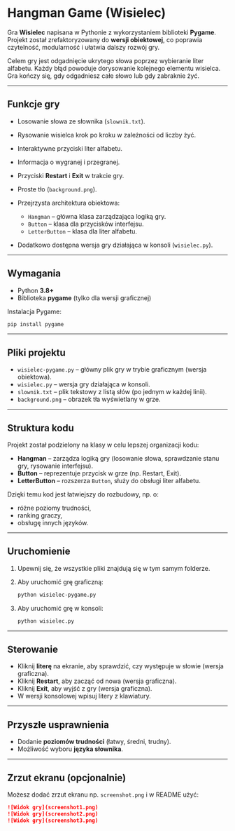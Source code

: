 # Hangman Game (Wisielec)

Gra **Wisielec** napisana w Pythonie z wykorzystaniem biblioteki **Pygame**.
Projekt został zrefaktoryzowany do **wersji obiektowej**, co poprawia czytelność, modularność i ułatwia dalszy rozwój gry.

Celem gry jest odgadnięcie ukrytego słowa poprzez wybieranie liter alfabetu.
Każdy błąd powoduje dorysowanie kolejnego elementu wisielca. Gra kończy się, gdy odgadniesz całe słowo lub gdy zabraknie żyć.

---

## Funkcje gry

* Losowanie słowa ze słownika (`slownik.txt`).
* Rysowanie wisielca krok po kroku w zależności od liczby żyć.
* Interaktywne przyciski liter alfabetu.
* Informacja o wygranej i przegranej.
* Przyciski **Restart** i **Exit** w trakcie gry.
* Proste tło (`background.png`).
* Przejrzysta architektura obiektowa:

  * `Hangman` – główna klasa zarządzająca logiką gry.
  * `Button` – klasa dla przycisków interfejsu.
  * `LetterButton` – klasa dla liter alfabetu.
* Dodatkowo dostępna wersja gry działająca w konsoli (`wisielec.py`).

---

## Wymagania

* Python **3.8+**
* Biblioteka **pygame** (tylko dla wersji graficznej)

Instalacja Pygame:

```bash
pip install pygame
```

---

## Pliki projektu

* `wisielec-pygame.py` – główny plik gry w trybie graficznym (wersja obiektowa).
* `wisielec.py` – wersja gry działająca w konsoli.
* `slownik.txt` – plik tekstowy z listą słów (po jednym w każdej linii).
* `background.png` – obrazek tła wyświetlany w grze.

---

## Struktura kodu

Projekt został podzielony na klasy w celu lepszej organizacji kodu:

* **Hangman** – zarządza logiką gry (losowanie słowa, sprawdzanie stanu gry, rysowanie interfejsu).
* **Button** – reprezentuje przycisk w grze (np. Restart, Exit).
* **LetterButton** – rozszerza `Button`, służy do obsługi liter alfabetu.

Dzięki temu kod jest łatwiejszy do rozbudowy, np. o:

* różne poziomy trudności,
* ranking graczy,
* obsługę innych języków.

---

## Uruchomienie

1. Upewnij się, że wszystkie pliki znajdują się w tym samym folderze.
2. Aby uruchomić grę graficzną:

   ```bash
   python wisielec-pygame.py
   ```
3. Aby uruchomić grę w konsoli:

   ```bash
   python wisielec.py
   ```

---

## Sterowanie

* Kliknij **literę** na ekranie, aby sprawdzić, czy występuje w słowie (wersja graficzna).
* Kliknij **Restart**, aby zacząć od nowa (wersja graficzna).
* Kliknij **Exit**, aby wyjść z gry (wersja graficzna).
* W wersji konsolowej wpisuj litery z klawiatury.

---

## Przyszłe usprawnienia

* Dodanie **poziomów trudności** (łatwy, średni, trudny).
* Możliwość wyboru **języka słownika**.

---

## Zrzut ekranu (opcjonalnie)

Możesz dodać zrzut ekranu np. `screenshot.png` i w README użyć:

```markdown
![Widok gry](screenshot1.png)
![Widok gry](screenshot2.png)
![Widok gry](screenshot3.png)
```
